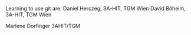 Learning to use git are:
Daniel Herczeg, 3A-HIT, TGM Wien
David Böheim, 3A-HIT, TGM Wien

Marlene Dorfinger 3AHIT/TGM